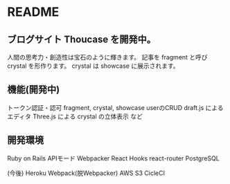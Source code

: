 # README

## ブログサイト Thoucase を開発中。

人間の思考力・創造性は宝石のように輝きます。
記事を fragment と呼び crystal を形作ります。
crystal は showcase に展示されます。

## 機能(開発中)
トークン認証・認可
fragment, crystal, showcase userのCRUD
draft.js によるエディタ
Three.js による crystal の立体表示
など

## 開発環境
Ruby on Rails APIモード
Webpacker
React Hooks
react-router
PostgreSQL


(今後)
Heroku
Webpack(脱Webpacker)
AWS S3
CicleCI
